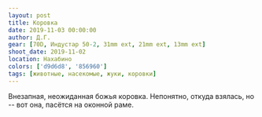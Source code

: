 ```yaml
---
layout: post
title: Коровка
date: 2019-11-03 00:00:00
author: Д.Г.
gear: [70D, Индустар 50-2, 31mm ext, 21mm ext, 13mm ext]
shoot_date: 2019-11-02
location: Нахабино
colors: ['d9d6d8', '856960']
tags: [животные, насекомые, жуки, коровки]
---
```

Внезапная, неожиданная божья коровка. Непонятно, откуда взялась, но -- вот она, пасётся на оконной раме.
